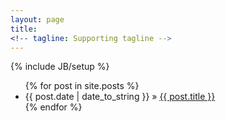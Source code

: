 ```yaml
---
layout: page
title: 
<!-- tagline: Supporting tagline -->
---
```

{% include JB/setup %}
<ul class="posts ui animated list">
	{% for post in site.posts %}
	<li class="item"><span>{{ post.date | date_to_string }}</span> &raquo; <a href="{{ BASE_PATH }}{{ post.url }}">{{ post.title }}</a></li>
	{% endfor %}
</ul>
<p></p>
